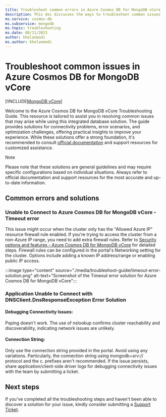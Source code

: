 ```yaml
---
title: Troubleshoot common errors in Azure Cosmos DB for MongoDB vCore
description: This doc discusses the ways to troubleshoot common issues encountered in Azure Cosmos DB for MongoDB vCore.
ms.service: cosmos-db
ms.subservice: mongodb
ms.topic: troubleshooting
ms.date: 08/11/2023
author: khelanmodi
ms.author: khelanmodi
---
```


# Troubleshoot common issues in Azure Cosmos DB for MongoDB vCore
[!INCLUDE[MongoDB vCore](../../includes/appliesto-mongodb-vcore.md)]

Welcome to the Azure Cosmos DB for MongoDB vCore Troubleshooting Guide. This resource is tailored to assist you in resolving common issues that may arise while using this integrated database solution. The guide provides solutions for connectivity problems, error scenarios, and optimization challenges, offering practical insights to improve your experience. While these solutions offer a strong foundation, it's recommended to consult [official documentation](introduction.md) and support resources for customized assistance.

>[!Note]
> Please note that these solutions are general guidelines and may require specific configurations based on individual situations. Always refer to official documentation and support resources for the most accurate and up-to-date information.

## Common errors and solutions

### Unable to Connect to Azure Cosmos DB for MongoDB vCore - Timeout error 
This issue might occur when the cluster only has the "Allowed Azure IP" resource firewall rule enabled. If you're trying to access the cluster from a non-Azure IP range, you need to add extra firewall rules. Refer to [Security options and features - Azure Cosmos DB for MongoDB vCore](./security.md#network-security-options) for detailed steps. Firewall rules can be configured in the portal's Networking setting for the cluster. Options include adding a known IP address/range or enabling public IP access.

:::image type="content" source="./media/troubleshoot-guide/timeout-error-solution.png" alt-text="Screenshot of the Timeout error solution for Azure Cosmos DB for MongoDB vCore":::

### Application Unable to Connect with DNSClient.DnsResponseException Error Solution
#### Debugging Connectivity Issues: 
Psping doesn't work. The use of nslookup confirms cluster reachability and discoverability, indicating network issues are unlikely.

#### Connection String: 
Only use the connection string provided in the portal. Avoid using any variations. Particularly, the connection string using mongodb+srv:// protocol and the c. prefixes aren't recommended. If the issue persists, share application/client-side driver logs for debugging connectivity issues with the team by submitting a ticket.


## Next steps
If you've completed all the troubleshooting steps and haven't been able to discover a solution for your issue, kindly consider submitting a [Support Ticket](https://azure.microsoft.com/support/create-ticket/). 

